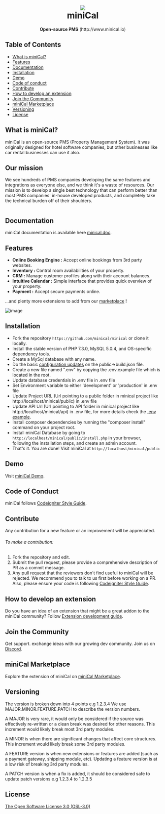 
<p>
	<h1 align="center">
		<img src="https://user-images.githubusercontent.com/604232/125141099-e5e4f300-e0c8-11eb-9477-3e8601382ec9.png"/>
		<br/>
	miniCal</h1>
</p>


<p align="center">
	<b>Open-source PMS</b> (http://www.minical.io)	
	
</p>

## Table of Contents

* [What is miniCal?](#what-is-minical)
* [Features](#features)
* [Documentation](#documentation)
* [Installation](#installation)
* [Demo](#demo)
* [Code of conduct](#code-of-conduct)
* [Contribute](#contribute)
* [How to develop an extension](#how-to-develop-an-extension)
* [Join the Community](#join-the-community)
* [miniCal Marketplace](#miniCal-marketplace)
* [Versioning](#versioning)
* [License](#license)

## What is miniCal?
miniCal is an open-source PMS (Property Management System). It was originally designed for hotel software companies, but other businesses like car rental businesses can use it also. 

## Our mission
We see hundreds of PMS companies developing the same features and integrations as everyone else, and we think it's a waste of resources. Our mission is to develop a single best technology that can perform better than most PMS companies' in-house developed products, and completely take the technical burden off of their shoulders.

<img src="https://snipboard.io/KZDfkU.jpg" alt="">


## Documentation
miniCal documentation is available here [minical.doc](https://docs.minical.io/).

## Features
* <b>Online Booking Engine&nbsp;:</b>&nbsp;Accept online bookings from 3rd party websites.
* <b>Inventory&nbsp;:</b>&nbsp;Control room availabilities of your property.
* <b>CRM&nbsp;:</b>&nbsp;Manage customer profiles along with their account balances.
* <b>Intuitive Calendar&nbsp;:</b>&nbsp;Simple interface that provides quick overview of your property.
* <b>Payment&nbsp;:</b>&nbsp;Accept secure payments online.

...and plenty more extensions to add from our [marketplace](http://marketplace.minical.io/) !

![image](https://user-images.githubusercontent.com/604232/110357719-7236ba80-7ff0-11eb-9d75-e9aebfbba367.png)


## Installation

* Fork the repository `https://github.com/minical/minical` or clone it locally.
* Install the stable version of PHP 7.3.0, MySQL 5.0.4, and OS-specific dependency tools.
* Create a MySql database with any name.
* Do the basic [configuration updates](https://github.com/minical/minical/wiki/configuration) on the public->build.json file.
* Create a new file named ".env" by copying the .env.example file which is located in the root. 
* Update database credentials in .env file in .env file
* Set Environment variable to either 'development' or 'production' in .env file
* Update Project URL (Url pointing to a public folder in minical project like http://localhost/minical/public) in .env file
* Update API Url (Url pointing to API folder in minical project like http://localhost/minical/api) in .env file, for more details check the [.env example](https://github.com/minical/minical/wiki/.env-example).
* Install composer dependencies by running the "composer install" command on your project root.
* Install miniCal Database by going to `http://localhost/minical/public/install.php` in your browser, following the installation steps, and create an admin account.
* That's it. You are done! Visit miniCal at `http://localhost/minical/public`

## Demo
Visit [miniCal Demo](https://demo.minical.io/).


## Code of Conduct
miniCal follows [Codeigniter Style Guide](https://codeigniter.com/userguide3/general/styleguide.html).

## Contribute

Any contribution for a new feature or an improvement will be appreciated.
###### To make a contribution:
1. Fork the repository and edit.
2. Submit the pull request, please provide a comprehensive description of PR as a commit message.
3. Any pull request that the reviewers don't find useful to miniCal will be rejected. We recommend you to talk to us first before working on a PR. Also, please ensure your code is following [Codeigniter Style Guide](https://codeigniter.com/userguide3/general/styleguide.html).

## How to develop an extension
Do you have an idea of an extension that might be a great addon to the miniCal community?
Follow [Extension development guide](https://docs.minical.io/build-an-extension/build-your-first-extension).

## Join the Community
Get support. exchange ideas with our growing dev community. Join us on [Discord](https://discord.gg/a7B7RXZ3w5).

## miniCal Marketplace
Explore the extension of miniCal on [miniCal Marketplace](http://marketplace.minical.io/).

## Versioning

The version is broken down into 4 points e.g 1.2.3.4 We use MAJOR.MINOR.FEATURE.PATCH to describe the version numbers.

A MAJOR is very rare, it would only be considered if the source was effectively re-written or a clean break was desired for other reasons. This increment would likely break most 3rd party modules.

A MINOR is when there are significant changes that affect core structures. This increment would likely break some 3rd party modules.

A FEATURE version is when new extensions or features are added (such as a payment gateway, shipping module, etc). Updating a feature version is at a low risk of breaking 3rd party modules.

A PATCH version is when a fix is added, it should be considered safe to update patch versions e.g 1.2.3.4 to 1.2.3.5

## License

[The Open Software License 3.0 (OSL-3.0)](https://github.com/minical/minical/blob/main/LICENSE)



